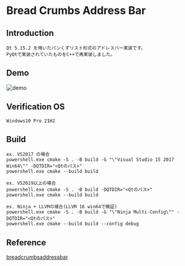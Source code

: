 
# Bread Crumbs Address Bar

## Introduction

    Qt 5.15.2 を用いたパンくずリスト形式のアドレスバー実装です。  
    PyQtで実装されていたものをC++で再実装しました。  

## Demo

![demo](https://user-images.githubusercontent.com/12496951/236679963-8ffae3d5-c02a-4877-8af2-24ee4f6b6f71.gif)

## Verification OS

    Windows10 Pro 21H2  

## Build

    ex. VS2017 の場合  
    powershell.exe cmake -S . -B build -G "\"Visual Studio 15 2017 Win64\"" -DQTDIR="<Qtのパス>"  
    powershell.exe cmake --build build  

    ex. VS2019以上の場合  
    powershell.exe cmake -S . -B build -DQTDIR="<Qtのパス>"  
    powershell.exe cmake --build build  

    ex. Ninja + LLVMの場合(LLVM 16 win64で検証)  
    powershell.exe cmake -S . -B build -G "\"Ninja Multi-Config\"" -DQTDIR="<Qtのパス>"  
    powershell.exe cmake --build build --config debug

## Reference

[breadcrumbsaddressbar](https://github.com/Winand/breadcrumbsaddressbar)  

